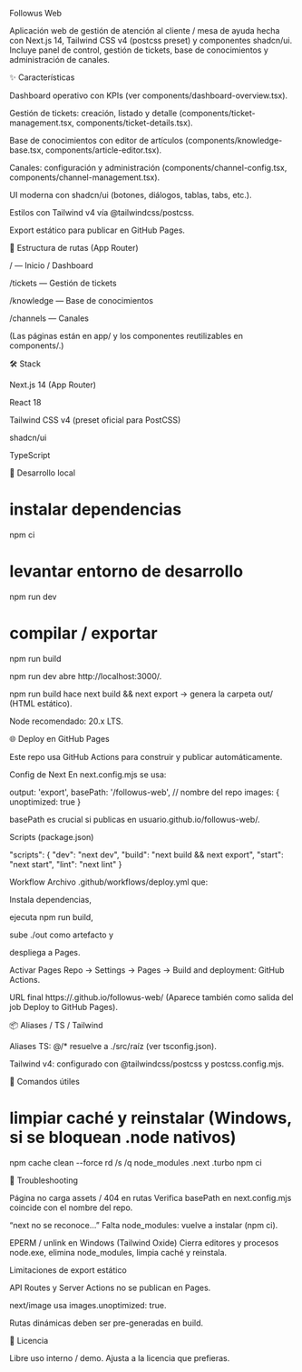 Followus Web

Aplicación web de gestión de atención al cliente / mesa de ayuda hecha con Next.js 14, Tailwind CSS v4 (postcss preset) y componentes shadcn/ui. Incluye panel de control, gestión de tickets, base de conocimientos y administración de canales.

✨ Características

Dashboard operativo con KPIs (ver components/dashboard-overview.tsx).

Gestión de tickets: creación, listado y detalle (components/ticket-management.tsx, components/ticket-details.tsx).

Base de conocimientos con editor de artículos (components/knowledge-base.tsx, components/article-editor.tsx).

Canales: configuración y administración (components/channel-config.tsx, components/channel-management.tsx).

UI moderna con shadcn/ui (botones, diálogos, tablas, tabs, etc.).

Estilos con Tailwind v4 vía @tailwindcss/postcss.

Export estático para publicar en GitHub Pages.

🧭 Estructura de rutas (App Router)

/ — Inicio / Dashboard

/tickets — Gestión de tickets

/knowledge — Base de conocimientos

/channels — Canales

(Las páginas están en app/ y los componentes reutilizables en components/.)

🛠️ Stack

Next.js 14 (App Router)

React 18

Tailwind CSS v4 (preset oficial para PostCSS)

shadcn/ui

TypeScript

🚀 Desarrollo local
# instalar dependencias
npm ci

# levantar entorno de desarrollo
npm run dev

# compilar / exportar
npm run build


npm run dev abre http://localhost:3000/.

npm run build hace next build && next export → genera la carpeta out/ (HTML estático).

Node recomendado: 20.x LTS.

🌐 Deploy en GitHub Pages

Este repo usa GitHub Actions para construir y publicar automáticamente.

Config de Next
En next.config.mjs se usa:

output: 'export',
basePath: '/followus-web', // nombre del repo
images: { unoptimized: true }


basePath es crucial si publicas en usuario.github.io/followus-web/.

Scripts (package.json)

"scripts": {
"dev": "next dev",
"build": "next build && next export",
"start": "next start",
"lint": "next lint"
}


Workflow
Archivo .github/workflows/deploy.yml que:

Instala dependencias,

ejecuta npm run build,

sube ./out como artefacto y

despliega a Pages.

Activar Pages
Repo → Settings → Pages → Build and deployment: GitHub Actions.

URL final
https://<tu-usuario>.github.io/followus-web/
(Aparece también como salida del job Deploy to GitHub Pages).

📦 Aliases / TS / Tailwind

Aliases TS: @/* resuelve a ./src/raíz (ver tsconfig.json).

Tailwind v4: configurado con @tailwindcss/postcss y postcss.config.mjs.

🧪 Comandos útiles
# limpiar caché y reinstalar (Windows, si se bloquean .node nativos)
npm cache clean --force
rd /s /q node_modules .next .turbo
npm ci

🐞 Troubleshooting

Página no carga assets / 404 en rutas
Verifica basePath en next.config.mjs coincide con el nombre del repo.

“next no se reconoce…”
Falta node_modules: vuelve a instalar (npm ci).

EPERM / unlink en Windows (Tailwind Oxide)
Cierra editores y procesos node.exe, elimina node_modules, limpia caché y reinstala.

Limitaciones de export estático

API Routes y Server Actions no se publican en Pages.

next/image usa images.unoptimized: true.

Rutas dinámicas deben ser pre-generadas en build.

📄 Licencia

Libre uso interno / demo. Ajusta a la licencia que prefieras.
